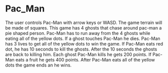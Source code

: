 # Pac_Man
The user controls Pac-Man with arrow keys or WASD.
The game terrain will be made of squares.
This game has 4 ghosts that chase around pac-man a pie shaped person. 
Pac-Man has to run away from the 4 ghosts while eating all of the yellow dots. 
If a ghost touches Pac-Man he dies.
Pac-Man has 3 lives to get all of the yellow dots to win the game.
If Pac-Man eats red dot, he has 10 seconds to kill the ghosts.
After the 10 seconds the ghosts are back to killing him.
Each ghost Pac-Man kills he gets 200 points.
If Pac-Man eats a fruit he gets 400 points.
After Pac-Man eats all of the yellow dots the game ends an he wins.